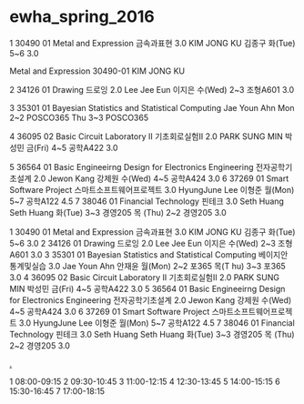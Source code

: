 # ewha_spring_2016

1 30490 01 Metal and Expression 금속과표현 3.0 KIM JONG KU 김종구 화(Tue) 5~6 3.0

Metal and Expression 30490-01 KIM JONG KU 

2 34126 01 Drawing 드로잉 2.0 Lee Jee Eun 이지은 수(Wed) 2~3 조형A601 3.0

3 35301 01 Bayesian Statistics and Statistical Computing Jae Youn Ahn 
Mon 2~2 POSCO365
Thu 3~3 POSCO365

4 36095 02 Basic Circuit Laboratory II 기초회로실험II 2.0 PARK SUNG MIN 박성민 금(Fri) 4~5 공학A422 3.0


5 36564 01 Basic Engineeirng Design for Electronics Engineering 전자공학기초설계 2.0 Jewon Kang 강제원 수(Wed) 4~5 공학A424 3.0
6 37269 01 Smart Software Project 스마트소프트웨어프로젝트 3.0 HyungJune Lee 이형준 월(Mon) 5~7 공학A122 4.5
7 38046 01 Financial Technology 핀테크 3.0 Seth Huang Seth Huang 화(Tue) 3~3 경영205 목 (Thu) 2~2 경영205 3.0

1 30490 01 Metal and Expression 금속과표현 3.0 KIM JONG KU 김종구 화(Tue) 5~6 3.0
2 34126 01 Drawing 드로잉 2.0 Lee Jee Eun 이지은 수(Wed) 2~3 조형A601 3.0
3 35301 01 Bayesian Statistics and Statistical Computing 베이지안 통계및실습 3.0 Jae Youn Ahn 안재윤 월(Mon) 2~2 포365 목(T hu) 3~3 포365 3.0
4 36095 02 Basic Circuit Laboratory II 기초회로실험II 2.0 PARK SUNG MIN 박성민 금(Fri) 4~5 공학A422 3.0
5 36564 01 Basic Engineeirng Design for Electronics Engineering 전자공학기초설계 2.0 Jewon Kang 강제원 수(Wed) 4~5 공학A424 3.0
6 37269 01 Smart Software Project 스마트소프트웨어프로젝트 3.0 HyungJune Lee 이형준 월(Mon) 5~7 공학A122 4.5
7 38046 01 Financial Technology 핀테크 3.0 Seth Huang Seth Huang 화(Tue) 3~3 경영205 목 (Thu) 2~2 경영205 3.0

<a href="http://koreahaos.github.io/ewha_spring_2016/Schedule.html" >.</a>

1 08:00-09:15
2 09:30-10:45
3 11:00-12:15
4 12:30-13:45
5 14:00-15:15
6 15:30-16:45
7 17:00-18:15
